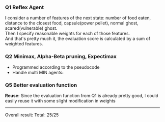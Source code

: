 
### Q1 Reflex Agent
I consider a number of features of the next state: number of food eaten, distance to the closest food, capsule(power pellet), normal ghost, scared(vulnerable) ghost.<br>
Then I specify reasonable weights for each of those features.<br>
And that's pretty much it, the evaluation score is calculated by a sum of weighted features.

### Q2 Minimax, Alpha-Beta pruning, Expectimax
* Programmed according to the pseudocode
* Handle multi MIN agents:


### Q5 Better evaluation function
**Reuse:** 
Since the evaluation function from Q1 is already pretty good, I could easily reuse it with some slight modification in weights<br>

<hr>
Overall result: Total: 25/25